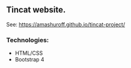 ## Tincat website.

See: https://amashuroff.github.io/tincat-project/

### Technologies:
* HTML/CSS
* Bootstrap 4
